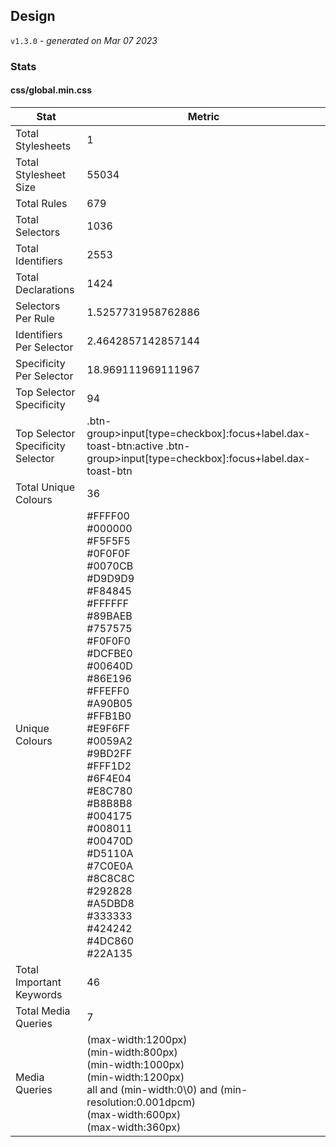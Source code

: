 ## Design
`v1.3.0` - *generated on Mar 07 2023*
### Stats
#### css/global.min.css
|Stat|Metric|
|---|---|
|Total Stylesheets|1|
|Total Stylesheet Size|55034|
|Total Rules|679|
|Total Selectors|1036|
|Total Identifiers|2553|
|Total Declarations|1424|
|Selectors Per Rule|1.5257731958762886|
|Identifiers Per Selector|2.4642857142857144|
|Specificity Per Selector|18.969111969111967|
|Top Selector Specificity|94|
|Top Selector Specificity Selector|.btn-group>input[type=checkbox]:focus+label.dax-toast-btn:active .btn-group>input[type=checkbox]:focus+label.dax-toast-btn|
|Total Unique Colours|36|
|Unique Colours|#FFFF00<br/>#000000<br/>#F5F5F5<br/>#0F0F0F<br/>#0070CB<br/>#D9D9D9<br/>#F84845<br/>#FFFFFF<br/>#89BAEB<br/>#757575<br/>#F0F0F0<br/>#DCFBE0<br/>#00640D<br/>#86E196<br/>#FFEFF0<br/>#A90B05<br/>#FFB1B0<br/>#E9F6FF<br/>#0059A2<br/>#9BD2FF<br/>#FFF1D2<br/>#6F4E04<br/>#E8C780<br/>#B8B8B8<br/>#004175<br/>#008011<br/>#00470D<br/>#D5110A<br/>#7C0E0A<br/>#8C8C8C<br/>#292828<br/>#A5DBD8<br/>#333333<br/>#424242<br/>#4DC860<br/>#22A135|
|Total Important Keywords|46|
|Total Media Queries|7|
|Media Queries|(max-width:1200px)<br/>(min-width:800px)<br/>(min-width:1000px)<br/>(min-width:1200px)<br/>all and (min-width:0\0) and (min-resolution:0.001dpcm)<br/>(max-width:600px)<br/>(max-width:360px)|